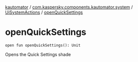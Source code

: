 [kautomator](../../index.md) / [com.kaspersky.components.kautomator.system](../index.md) / [UiSystemActions](index.md) / [openQuickSettings](./open-quick-settings.md)

# openQuickSettings

`open fun openQuickSettings(): Unit`

Opens the Quick Settings shade

